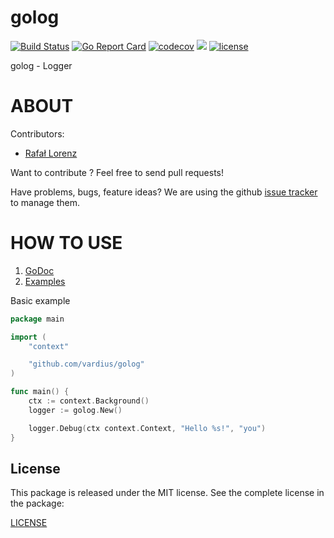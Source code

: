 golog
================
[![Build Status](https://travis-ci.org/vardius/golog.svg?branch=master)](https://travis-ci.org/vardius/golog)
[![Go Report Card](https://goreportcard.com/badge/github.com/vardius/golog)](https://goreportcard.com/report/github.com/vardius/golog)
[![codecov](https://codecov.io/gh/vardius/golog/branch/master/graph/badge.svg)](https://codecov.io/gh/vardius/golog)
[![](https://godoc.org/github.com/vardius/golog?status.svg)](http://godoc.org/github.com/vardius/golog)
[![license](https://img.shields.io/github/license/mashape/apistatus.svg)](https://github.com/vardius/golog/blob/master/LICENSE.md)

golog - Logger

ABOUT
==================================================
Contributors:

* [Rafał Lorenz](http://rafallorenz.com)

Want to contribute ? Feel free to send pull requests!

Have problems, bugs, feature ideas?
We are using the github [issue tracker](https://github.com/vardius/golog/issues) to manage them.

HOW TO USE
==================================================

1. [GoDoc](http://godoc.org/github.com/vardius/golog)
2. [Examples](http://godoc.org/github.com/vardius/golog#pkg-examples)

Basic example
```go
package main

import (
    "context"

    "github.com/vardius/golog"
)

func main() {
    ctx := context.Background()
	logger := golog.New()

	logger.Debug(ctx context.Context, "Hello %s!", "you")
}
```

License
-------

This package is released under the MIT license. See the complete license in the package:

[LICENSE](LICENSE.md)
